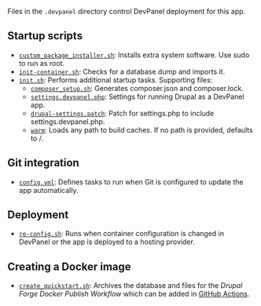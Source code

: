 Files in the `.devpanel` directory control DevPanel deployment for this app.


## Startup scripts

- [`custom_package_installer.sh`](custom_package_installer.sh): Installs
  extra system software. Use sudo to run as root.
- [`init-container.sh`](init-container.sh): Checks for a database dump and
  imports it.
- [`init.sh`](init.sh): Performs additional startup tasks. Supporting files:
  - [`composer_setup.sh`](composer_setup.sh): Generates composer.json and
    composer.lock.
  - [`settings.devpanel.php`](settings.devpanel.php): Settings for running
    Drupal as a DevPanel app.
  - [`drupal-settings.patch`](drupal-settings.patch): Patch for settings.php
    to include settings.devpanel.php.
  - [`warm`](warm): Loads any path to build caches. If no path is provided,
    defaults to /.


## Git integration

- [`config.yml`](config.yml): Defines tasks to run when Git is configured to
  update the app automatically.


## Deployment

- [`re-config.sh`](re-config.sh): Runs when container configuration is
  changed in DevPanel or the app is deployed to a hosting provider.


## Creating a Docker image

- [`create_quickstart.sh`](quickstart/create_quickstart.sh): Archives the
  database and files for the _Drupal Forge Docker Publish Workflow_ which can be
  added in [GitHub Actions](https://github.com/drupalforge/starter_template/actions).
